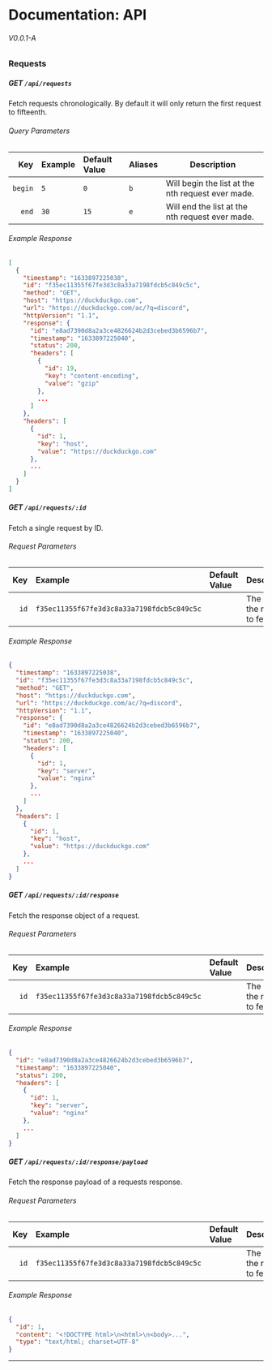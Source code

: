 # Documentation: API
###### V0.0.1-A

### Requests

##### GET ``/api/requests``

Fetch requests chronologically. By default it will only return the first request to fifteenth.

###### Query Parameters

|       Key | Example | Default Value | Aliases | Description                                       |
| --------: | :------ | :------------ | ------- | ------------------------------------------------- |
| ``begin`` | ``5``   | ``0``         | ``b``   | Will begin the list at the nth request ever made. |
|   ``end`` | ``30``  | ``15``         | ``e``   | Will end the list at the nth request ever made.   |

###### Example Response

```json
[
  {
    "timestamp": "1633897225038",
    "id": "f35ec11355f67fe3d3c8a33a7198fdcb5c849c5c",
    "method": "GET",
    "host": "https://duckduckgo.com",
    "url": "https://duckduckgo.com/ac/?q=discord",
    "httpVersion": "1.1",
    "response": {
      "id": "e8ad7390d8a2a3ce4826624b2d3cebed3b6596b7",
      "timestamp": "1633897225040",
      "status": 200,
      "headers": [
        {
          "id": 19,
          "key": "content-encoding",
          "value": "gzip"
        },
        ...
      ]
    },
    "headers": [
      {
        "id": 1,
        "key": "host",
        "value": "https://duckduckgo.com"
      },
      ...
    ]
  }
]
```

##### GET ``/api/requests/:id``

Fetch a single request by ID.

###### Request Parameters

|    Key | Example                                      | Default Value | Description                     |
| -----: | :------------------------------------------- | :------------ | ------------------------------- |
| ``id`` | ``f35ec11355f67fe3d3c8a33a7198fdcb5c849c5c`` |               | The ID of the request to fetch. |

###### Example Response

```json
{
  "timestamp": "1633897225038",
  "id": "f35ec11355f67fe3d3c8a33a7198fdcb5c849c5c",
  "method": "GET",
  "host": "https://duckduckgo.com",
  "url": "https://duckduckgo.com/ac/?q=discord",
  "httpVersion": "1.1",
  "response": {
    "id": "e8ad7390d8a2a3ce4826624b2d3cebed3b6596b7",
    "timestamp": "1633897225040",
    "status": 200,
    "headers": [
      {
        "id": 1,
        "key": "server",
        "value": "nginx"
      },
      ...
    ]
  },
  "headers": [
    {
      "id": 1,
      "key": "host",
      "value": "https://duckduckgo.com"
    },
    ...
  ]
}
```

##### GET ``/api/requests/:id/response``

Fetch the response object of a request.

###### Request Parameters

|    Key | Example                                      | Default Value | Description                     |
| -----: | :------------------------------------------- | :------------ | ------------------------------- |
| ``id`` | ``f35ec11355f67fe3d3c8a33a7198fdcb5c849c5c`` |               | The ID of the request to fetch. |

###### Example Response

```json
{
  "id": "e8ad7390d8a2a3ce4826624b2d3cebed3b6596b7",
  "timestamp": "1633897225040",
  "status": 200,
  "headers": [
    {
      "id": 1,
      "key": "server",
      "value": "nginx"
    },
    ...
  ]
}
```

##### GET ``/api/requests/:id/response/payload``

Fetch the response payload of a requests response.

###### Request Parameters

|    Key | Example                                      | Default Value | Description                     |
| -----: | :------------------------------------------- | :------------ | ------------------------------- |
| ``id`` | ``f35ec11355f67fe3d3c8a33a7198fdcb5c849c5c`` |               | The ID of the request to fetch. |

###### Example Response

```json
{
  "id": 1,
  "content": "<!DOCTYPE html>\n<html>\n<body>...",
  "type": "text/html; charset=UTF-8"
}
```

---
